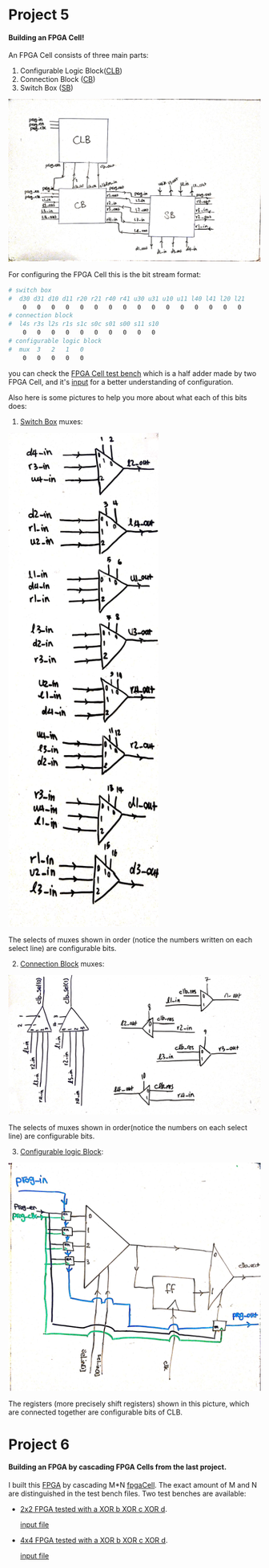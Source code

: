 # Project 5
#### Building an FPGA Cell!
An FPGA Cell consists of three main parts:

1. Configurable Logic Block([CLB](./configurableLogicBlock.vhd))
2. Connection Block ([CB](./connectionBlock.vhd))
3. Switch Box ([SB](./switchBox.vhd))

![FPGA Cell][fpgaCell]

For configuring the FPGA Cell this is the bit stream format:

```bash
# switch box
#  d30 d31 d10 d11 r20 r21 r40 r41 u30 u31 u10 u11 l40 l41 l20 l21
    0   0   0   0   0   0   0   0   0   0   0   0   0   0   0   0
# connection block
#  l4s r3s l2s r1s s1c s0c s01 s00 s11 s10
    0   0   0   0   0   0   0   0   0   0
# configurable logic block
#  mux  3   2   1   0
    0   0   0   0   0
```

you can check the [FPGA Cell test bench](./tb_fpgaCell.vhd) which is a half adder made by two FPGA Cell,
and it's [input](./fpgaCell_input.txt) for a better understanding of configuration.

Also here is some pictures to help you more about what each of this bits does:

1. [Switch Box](./switchBox.vhd) muxes:

 <img src="https://github.com/Shiva-Mahdavian/DigitalSystemDesign/blob/master/CourseProjects/readme_Images/sb.jpg" alt="SB muxes" width="300"/>

 The selects of muxes shown in order (notice the numbers written on each select line) are configurable bits.

2. [Connection Block](./connectionBlock.vhd) muxes:

 ![CB muxes][CBMux]

  The selects of muxes shown in order(notice the numbers on each select line) are configurable bits.


 3. [Configurable logic Block](./configurableLogicBlock.vhd):

 ![CLB][clb]

 The registers (more precisely shift registers) shown in this picture, which are connected together are configurable bits of CLB.


# Project 6
#### Building an FPGA by cascading FPGA Cells from the last project.
I built this [FPGA](./fpga.vhd) by cascading M*N [fpgaCell](./fpgaCell.vhd). The exact amount of M and N are distinguished in the test bench files.
Two test benches are available:

+ [2x2 FPGA tested with a XOR b XOR c XOR d](./tb_fpga2x2_xor4.vhd).

   [input file](./xor4_2x2Cell_input.txt)
+ [4x4 FPGA tested with a XOR b XOR c XOR d](./tb_fpga4x4_xor4.vhd).

   [input file](./xor4_4x4Cell_input.txt)

[fpgaCell]:https://github.com/Shiva-Mahdavian/DigitalSystemDesign/blob/master/CourseProjects/readme_Images/fpgaCell.jpg
[SBMux]:https://github.com/Shiva-Mahdavian/DigitalSystemDesign/blob/master/CourseProjects/readme_Images/sb.jpg
[CBMux]:https://github.com/Shiva-Mahdavian/DigitalSystemDesign/blob/master/CourseProjects/readme_Images/cb.jpg
[clb]:https://github.com/Shiva-Mahdavian/DigitalSystemDesign/blob/master/CourseProjects/readme_Images/clb.jpg
